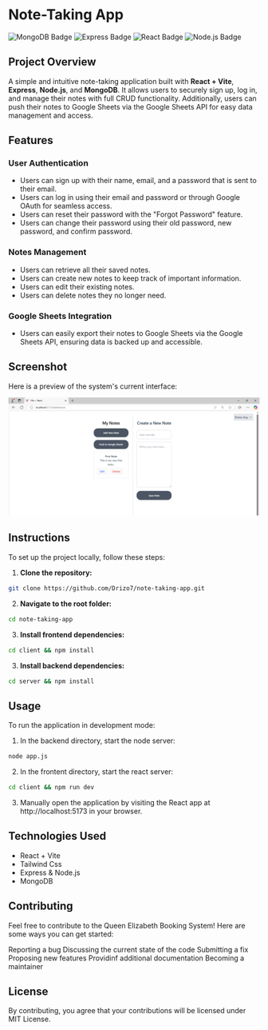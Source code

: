 # Note-Taking App

![MongoDB Badge](https://img.shields.io/badge/MongoDB-47A248?style=flat&logo=mongodb&logoColor=white) ![Express Badge](https://img.shields.io/badge/Express-000000?style=flat&logo=express&logoColor=white)  ![React Badge](https://img.shields.io/badge/React-61DAFB?style=flat&logo=react&logoColor=black) ![Node.js Badge](https://img.shields.io/badge/Node.js-339933?style=flat&logo=node.js&logoColor=white) 

## Project Overview

A simple and intuitive note-taking application built with **React + Vite**, **Express**, **Node.js**, and **MongoDB**. It allows users to securely sign up, log in, and manage their notes with full CRUD functionality. Additionally, users can push their notes to Google Sheets via the Google Sheets API for easy data management and access.

## Features

### User Authentication
- Users can sign up with their name, email, and a password that is sent to their email.
- Users can log in using their email and password or through Google OAuth for seamless access.
- Users can reset their password with the "Forgot Password" feature.
- Users can change their password using their old password, new password, and confirm password.

### Notes Management
- Users can retrieve all their saved notes.
- Users can create new notes to keep track of important information.
- Users can edit their existing notes.
- Users can delete notes they no longer need.

### Google Sheets Integration
- Users can easily export their notes to Google Sheets via the Google Sheets API, ensuring data is backed up and accessible.

## Screenshot

Here is a preview of the system's current interface:

![System Screenshot](client/src/assets/screenshot.png)

## Instructions

To set up the project locally, follow these steps:

1. **Clone the repository:**
```bash
git clone https://github.com/Drizo7/note-taking-app.git
```

2. **Navigate to the root folder:**
```bash
cd note-taking-app
```

3. **Install frontend dependencies:**
```bash
cd client && npm install
```

3. **Install backend dependencies:**
```bash
cd server && npm install
```

## Usage
To run the application in development mode:

1. In the backend directory, start the node server:
```bash
node app.js
```

2. In the frontent directory, start the react server:
```bash
cd client && npm run dev
```

3. Manually open the application by visiting the React app at http://localhost:5173 in your browser.
   
## Technologies Used

- React + Vite
- Tailwind Css
- Express & Node.js
- MongoDB

## Contributing

Feel free to contribute to the Queen Elizabeth Booking System! Here are some ways you can get started:

Reporting a bug
Discussing the current state of the code
Submitting a fix
Proposing new features
Providinf additional documentation
Becoming a maintainer

## License

By contributing, you agree that your contributions will be licensed under MIT License.

